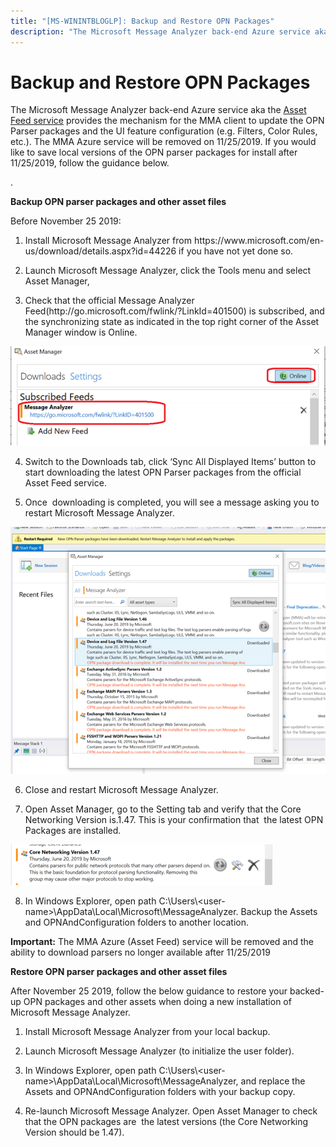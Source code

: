 ```yaml
---
title: "[MS-WININTBLOGLP]: Backup and Restore OPN Packages"
description: "The Microsoft Message Analyzer back-end Azure service aka the Asset Feed service provides the mechanism for the MMA client to update the OPN"
---
```


# Backup and Restore OPN Packages

<p> </p>
<p>The Microsoft Message Analyzer back-end Azure service aka
the <span><a href="http://go.microsoft.com/fwlink/?LinkId=401500">Asset Feed service</a></span>
provides the mechanism for the MMA client to update the OPN Parser packages and
the UI feature configuration (e.g. Filters, Color Rules, etc.). The MMA Azure
service will be removed on 11/25/2019. If you would like to save local versions
of the OPN parser packages for install after 11/25/2019, follow the guidance
below.</p>

<p>.</p>

<p><b>Backup OPN parser packages and other asset files</b></p>

<p>Before November 25 2019:</p>

<ol><li><p><span>    </span>Install
Microsoft Message Analyzer from
https://www.microsoft.com/en-us/download/details.aspx?id=44226 if you have not
yet done so.</p>

</li><li><p><span>    </span>Launch Microsoft
Message Analyzer, click the Tools menu and select Asset Manager, </p>

</li><li><p><span>    </span>Check that the
official Message Analyzer Feed(http://go.microsoft.com/fwlink/?LinkId=401500)
is subscribed, and the synchronizing state as indicated in the top right corner
of the Asset Manager window is Online.</p>

</li></ol><p><img id="Picture 7" src="MS-WININTBLOGLP_files/image012.png"></p>

<ol start="4."><li><p><span>    </span>Switch to the
Downloads tab, click ‘Sync All Displayed Items’ button to start downloading the
latest OPN Parser packages from the official Asset Feed service.</p>

</li><li><p><span>    </span>Once 
downloading is completed, you will see a message asking you to restart
Microsoft Message Analyzer.</p>

</li></ol><p><img id="Picture 11" src="MS-WININTBLOGLP_files/image013.png"></p>

<ol start="6."><li><p><span>    </span>Close and
restart Microsoft Message Analyzer.</p>

</li><li><p><span>    </span>Open Asset
Manager, go to the Setting tab and verify that the Core Networking Version
is.1.47. This is your confirmation that  the latest OPN Packages are installed.</p>

</li></ol><p><img id="Picture 14" src="MS-WININTBLOGLP_files/image014.png"></p>

<ol start="8."><li><p><span>    </span>In Windows
Explorer, open path
C:\Users\&lt;user-name&gt;\AppData\Local\Microsoft\MessageAnalyzer. Backup the
Assets and OPNAndConfiguration folders to another location.</p>

</li></ol><p><b>Important:</b> The MMA Azure (Asset Feed) service will be
removed and the ability to download parsers no longer available after
11/25/2019</p>

<p><b>Restore OPN parser packages and other asset files</b></p>

<p>After November 25 2019, follow the below guidance to restore
your backed-up OPN packages and other assets when doing a new installation of
Microsoft Message Analyzer.</p>

<ol><li><p><span>    </span>Install
Microsoft Message Analyzer from your local backup.</p>

</li><li><p><span>    </span>Launch Microsoft
Message Analyzer (to initialize the user folder).</p>

</li><li><p><span>    </span>In Windows
Explorer, open path C:\Users\&lt;user-name&gt;\AppData\Local\Microsoft\MessageAnalyzer,
and replace the Assets and OPNAndConfiguration folders with your backup copy.</p>

</li><li><p><span>    </span>Re-launch
Microsoft Message Analyzer. Open Asset Manager to check that the OPN packages
are  the latest versions (the Core Networking Version should be 1.47).</p>

</li></ol><p><a id="EndOfDocument_ST"></a></p>


                